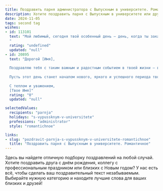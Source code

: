 ```yaml
---
title: Поздравить парня администратора с Выпускным в университете. Романтичное
description: Хотите поздравить парня с Выпускным в университете или другим праздником? Наш ИИ создаст незабываемое поздравление, а вы обязательно выделитесь среди других.  
date: 2024-11-05
tags: second tag
wishes:
- id: 113101
  text: "Мой любимый, сегодня твой особенный день – день, когда ты заканчиваешь университет и открываешь новую главу в жизни!  Я так горжусь тобой, твоим упорством, твоей целеустремленностью, твоим талантом.  Администратор – это призвание, и знаю, что ты будешь лучшим в своем деле,  потому что ты лучший человек в моей жизни. Пусть твой путь будет полон ярких событий, интересных встреч, и пусть каждый день приносит тебе радость и вдохновение.  Я люблю тебя и всегда буду рядом, поддерживая тебя во всем. С выпускным, мой дорогой!
  "
  rating: "undefined"
  updated: "null"
- id: 20895
  text: "Дорогой [Имя],
  
  Поздравляю тебя с таким важным и радостным событием в твоей жизни – выпускным из университета! Как прекрасно, что ты достигаешь этой вершины, пройдя через все испытания и трудности. Ты доказал, что ты не только талантливый администратор, но и человек, способный преодолеть любые преграды.
  
  Пусть этот день станет началом нового, яркого и успешного периода твоей жизни. Желаю тебе не только профессиональных побед, но и личных счастливых моментов, которые украсят твою дорогу. Пусть каждый новый шаг будет наполнен любовью, поддержкой и вдохновением.
  
  С теплом и уважением,
  [Твое Имя]"
  rating: "0"
  updated: "null"

selectedValues:
  recipients: "parnja"
  holidays: "s-vypussknym-v-universitete"
  professions: "administrator"
  style: "romantichnoe"

links:
- slug: "pozdravit-parnja-s-vypussknym-v-universitete-romantichnoe"
  title: "Поздравить парня с Выпускным в университете. Романтичное"
---
```


Здесь вы найдете отличную подборку поздравлений на любой случай. 
Хотите поздравить друга с днём рождения, коллегу с профессиональным праздником или близких с Новым годом? У нас есть всё, чтобы сделать ваш поздравительный текст незабываемым. Выбирайте нужную категорию и находите лучшие слова для ваших близких и друзей!
